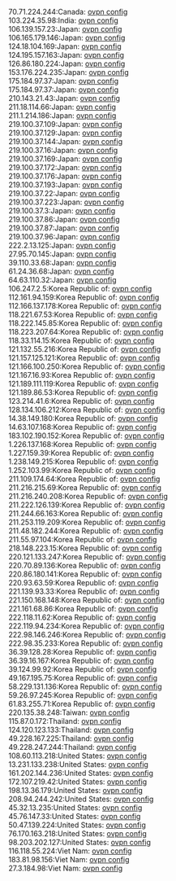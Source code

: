 70.71.224.244:Canada: [ovpn config](vpn/70_71_224_244.ovpn)  
103.224.35.98:India: [ovpn config](vpn/103_224_35_98.ovpn)  
106.139.157.23:Japan: [ovpn config](vpn/106_139_157_23.ovpn)  
106.165.179.146:Japan: [ovpn config](vpn/106_165_179_146.ovpn)  
124.18.104.169:Japan: [ovpn config](vpn/124_18_104_169.ovpn)  
124.195.157.163:Japan: [ovpn config](vpn/124_195_157_163.ovpn)  
126.86.180.224:Japan: [ovpn config](vpn/126_86_180_224.ovpn)  
153.176.224.235:Japan: [ovpn config](vpn/153_176_224_235.ovpn)  
175.184.97.37:Japan: [ovpn config](vpn/175_184_97_37.ovpn)  
175.184.97.37:Japan: [ovpn config](vpn/175_184_97_37.ovpn)  
210.143.21.43:Japan: [ovpn config](vpn/210_143_21_43.ovpn)  
211.18.114.66:Japan: [ovpn config](vpn/211_18_114_66.ovpn)  
211.1.214.186:Japan: [ovpn config](vpn/211_1_214_186.ovpn)  
219.100.37.109:Japan: [ovpn config](vpn/219_100_37_109.ovpn)  
219.100.37.129:Japan: [ovpn config](vpn/219_100_37_129.ovpn)  
219.100.37.144:Japan: [ovpn config](vpn/219_100_37_144.ovpn)  
219.100.37.16:Japan: [ovpn config](vpn/219_100_37_16.ovpn)  
219.100.37.169:Japan: [ovpn config](vpn/219_100_37_169.ovpn)  
219.100.37.172:Japan: [ovpn config](vpn/219_100_37_172.ovpn)  
219.100.37.176:Japan: [ovpn config](vpn/219_100_37_176.ovpn)  
219.100.37.193:Japan: [ovpn config](vpn/219_100_37_193.ovpn)  
219.100.37.22:Japan: [ovpn config](vpn/219_100_37_22.ovpn)  
219.100.37.223:Japan: [ovpn config](vpn/219_100_37_223.ovpn)  
219.100.37.3:Japan: [ovpn config](vpn/219_100_37_3.ovpn)  
219.100.37.86:Japan: [ovpn config](vpn/219_100_37_86.ovpn)  
219.100.37.87:Japan: [ovpn config](vpn/219_100_37_87.ovpn)  
219.100.37.96:Japan: [ovpn config](vpn/219_100_37_96.ovpn)  
222.2.13.125:Japan: [ovpn config](vpn/222_2_13_125.ovpn)  
27.95.70.145:Japan: [ovpn config](vpn/27_95_70_145.ovpn)  
39.110.33.68:Japan: [ovpn config](vpn/39_110_33_68.ovpn)  
61.24.36.68:Japan: [ovpn config](vpn/61_24_36_68.ovpn)  
64.63.110.32:Japan: [ovpn config](vpn/64_63_110_32.ovpn)  
106.247.2.5:Korea Republic of: [ovpn config](vpn/106_247_2_5.ovpn)  
112.161.94.159:Korea Republic of: [ovpn config](vpn/112_161_94_159.ovpn)  
112.166.137.178:Korea Republic of: [ovpn config](vpn/112_166_137_178.ovpn)  
118.221.67.53:Korea Republic of: [ovpn config](vpn/118_221_67_53.ovpn)  
118.222.145.85:Korea Republic of: [ovpn config](vpn/118_222_145_85.ovpn)  
118.223.207.64:Korea Republic of: [ovpn config](vpn/118_223_207_64.ovpn)  
118.33.114.15:Korea Republic of: [ovpn config](vpn/118_33_114_15.ovpn)  
121.132.55.216:Korea Republic of: [ovpn config](vpn/121_132_55_216.ovpn)  
121.157.125.121:Korea Republic of: [ovpn config](vpn/121_157_125_121.ovpn)  
121.166.100.250:Korea Republic of: [ovpn config](vpn/121_166_100_250.ovpn)  
121.167.16.93:Korea Republic of: [ovpn config](vpn/121_167_16_93.ovpn)  
121.189.111.119:Korea Republic of: [ovpn config](vpn/121_189_111_119.ovpn)  
121.189.86.53:Korea Republic of: [ovpn config](vpn/121_189_86_53.ovpn)  
123.214.41.6:Korea Republic of: [ovpn config](vpn/123_214_41_6.ovpn)  
128.134.106.212:Korea Republic of: [ovpn config](vpn/128_134_106_212.ovpn)  
14.38.149.180:Korea Republic of: [ovpn config](vpn/14_38_149_180.ovpn)  
14.63.107.168:Korea Republic of: [ovpn config](vpn/14_63_107_168.ovpn)  
183.102.190.152:Korea Republic of: [ovpn config](vpn/183_102_190_152.ovpn)  
1.226.137.168:Korea Republic of: [ovpn config](vpn/1_226_137_168.ovpn)  
1.227.159.39:Korea Republic of: [ovpn config](vpn/1_227_159_39.ovpn)  
1.238.149.215:Korea Republic of: [ovpn config](vpn/1_238_149_215.ovpn)  
1.252.103.99:Korea Republic of: [ovpn config](vpn/1_252_103_99.ovpn)  
211.109.174.64:Korea Republic of: [ovpn config](vpn/211_109_174_64.ovpn)  
211.216.215.69:Korea Republic of: [ovpn config](vpn/211_216_215_69.ovpn)  
211.216.240.208:Korea Republic of: [ovpn config](vpn/211_216_240_208.ovpn)  
211.222.126.139:Korea Republic of: [ovpn config](vpn/211_222_126_139.ovpn)  
211.244.66.163:Korea Republic of: [ovpn config](vpn/211_244_66_163.ovpn)  
211.253.119.209:Korea Republic of: [ovpn config](vpn/211_253_119_209.ovpn)  
211.48.182.244:Korea Republic of: [ovpn config](vpn/211_48_182_244.ovpn)  
211.55.97.104:Korea Republic of: [ovpn config](vpn/211_55_97_104.ovpn)  
218.148.223.15:Korea Republic of: [ovpn config](vpn/218_148_223_15.ovpn)  
220.121.133.247:Korea Republic of: [ovpn config](vpn/220_121_133_247.ovpn)  
220.70.89.136:Korea Republic of: [ovpn config](vpn/220_70_89_136.ovpn)  
220.86.180.141:Korea Republic of: [ovpn config](vpn/220_86_180_141.ovpn)  
220.93.63.59:Korea Republic of: [ovpn config](vpn/220_93_63_59.ovpn)  
221.139.93.33:Korea Republic of: [ovpn config](vpn/221_139_93_33.ovpn)  
221.150.168.148:Korea Republic of: [ovpn config](vpn/221_150_168_148.ovpn)  
221.161.68.86:Korea Republic of: [ovpn config](vpn/221_161_68_86.ovpn)  
222.118.11.62:Korea Republic of: [ovpn config](vpn/222_118_11_62.ovpn)  
222.119.94.234:Korea Republic of: [ovpn config](vpn/222_119_94_234.ovpn)  
222.98.146.246:Korea Republic of: [ovpn config](vpn/222_98_146_246.ovpn)  
222.98.35.233:Korea Republic of: [ovpn config](vpn/222_98_35_233.ovpn)  
36.39.128.28:Korea Republic of: [ovpn config](vpn/36_39_128_28.ovpn)  
36.39.16.167:Korea Republic of: [ovpn config](vpn/36_39_16_167.ovpn)  
39.124.99.92:Korea Republic of: [ovpn config](vpn/39_124_99_92.ovpn)  
49.167.195.75:Korea Republic of: [ovpn config](vpn/49_167_195_75.ovpn)  
58.229.131.136:Korea Republic of: [ovpn config](vpn/58_229_131_136.ovpn)  
59.26.97.245:Korea Republic of: [ovpn config](vpn/59_26_97_245.ovpn)  
61.83.255.71:Korea Republic of: [ovpn config](vpn/61_83_255_71.ovpn)  
220.135.38.248:Taiwan: [ovpn config](vpn/220_135_38_248.ovpn)  
115.87.0.172:Thailand: [ovpn config](vpn/115_87_0_172.ovpn)  
124.120.123.133:Thailand: [ovpn config](vpn/124_120_123_133.ovpn)  
49.228.167.225:Thailand: [ovpn config](vpn/49_228_167_225.ovpn)  
49.228.247.244:Thailand: [ovpn config](vpn/49_228_247_244.ovpn)  
108.60.113.218:United States: [ovpn config](vpn/108_60_113_218.ovpn)  
13.231.133.238:United States: [ovpn config](vpn/13_231_133_238.ovpn)  
161.202.144.236:United States: [ovpn config](vpn/161_202_144_236.ovpn)  
172.107.219.42:United States: [ovpn config](vpn/172_107_219_42.ovpn)  
198.13.36.179:United States: [ovpn config](vpn/198_13_36_179.ovpn)  
208.94.244.242:United States: [ovpn config](vpn/208_94_244_242.ovpn)  
45.32.13.235:United States: [ovpn config](vpn/45_32_13_235.ovpn)  
45.76.147.33:United States: [ovpn config](vpn/45_76_147_33.ovpn)  
50.47.139.224:United States: [ovpn config](vpn/50_47_139_224.ovpn)  
76.170.163.218:United States: [ovpn config](vpn/76_170_163_218.ovpn)  
98.203.202.127:United States: [ovpn config](vpn/98_203_202_127.ovpn)  
116.118.55.224:Viet Nam: [ovpn config](vpn/116_118_55_224.ovpn)  
183.81.98.156:Viet Nam: [ovpn config](vpn/183_81_98_156.ovpn)  
27.3.184.98:Viet Nam: [ovpn config](vpn/27_3_184_98.ovpn)  
